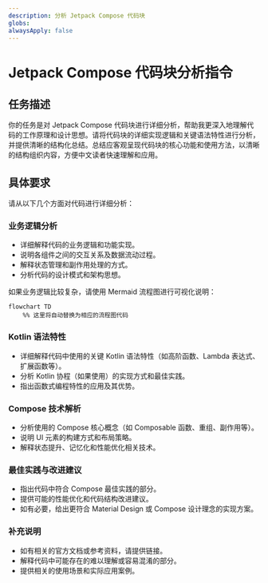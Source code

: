 ```yaml
---
description: 分析 Jetpack Compose 代码块
globs: 
alwaysApply: false
---
```

# Jetpack Compose 代码块分析指令

## 任务描述

你的任务是对 Jetpack Compose 代码块进行详细分析，帮助我更深入地理解代码的工作原理和设计思想。请将代码块的详细实现逻辑和关键语法特性进行分析，并提供清晰的结构化总结。总结应客观呈现代码块的核心功能和使用方法，以清晰的结构组织内容，方便中文读者快速理解和应用。

## 具体要求

请从以下几个方面对代码进行详细分析：

### 业务逻辑分析

- 详细解释代码的业务逻辑和功能实现。
- 说明各组件之间的交互关系及数据流动过程。
- 解释状态管理和副作用处理的方式。
- 分析代码的设计模式和架构思想。

如果业务逻辑比较复杂，请使用 Mermaid 流程图进行可视化说明：

```mermaid
flowchart TD
    %% 这里将自动替换为相应的流程图代码
```

### Kotlin 语法特性

- 详细解释代码中使用的关键 Kotlin 语法特性（如高阶函数、Lambda 表达式、扩展函数等）。
- 分析 Kotlin 协程（如果使用）的实现方式和最佳实践。
- 指出函数式编程特性的应用及其优势。

### Compose 技术解析

- 分析使用的 Compose 核心概念（如 Composable 函数、重组、副作用等）。
- 说明 UI 元素的构建方式和布局策略。
- 解释状态提升、记忆化和性能优化相关技术。

### 最佳实践与改进建议

- 指出代码中符合 Compose 最佳实践的部分。
- 提供可能的性能优化和代码结构改进建议。
- 如有必要，给出更符合 Material Design 或 Compose 设计理念的实现方案。

### 补充说明

- 如有相关的官方文档或参考资料，请提供链接。
- 解释代码中可能存在的难以理解或容易混淆的部分。
- 提供相关的使用场景和实际应用案例。
